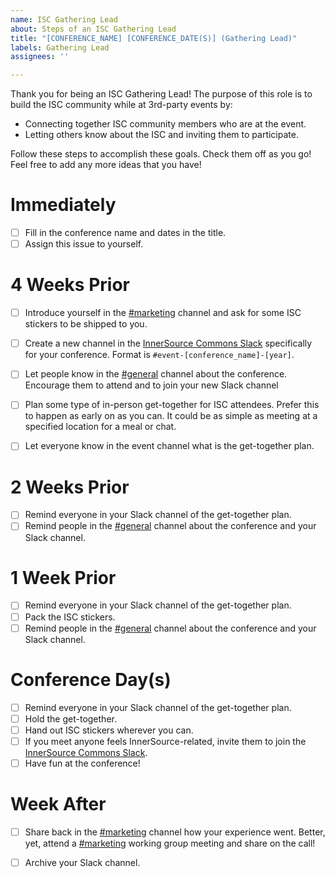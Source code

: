 ```yaml
---
name: ISC Gathering Lead
about: Steps of an ISC Gathering Lead
title: "[CONFERENCE_NAME] [CONFERENCE_DATE(S)] (Gathering Lead)"
labels: Gathering Lead
assignees: ''

---
```


Thank you for being an ISC Gathering Lead!
The purpose of this role is to build the ISC community while at 3rd-party events by:
* Connecting together ISC community members who are at the event.
* Letting others know about the ISC and inviting them to participate.

Follow these steps to accomplish these goals.
Check them off as you go!
Feel free to add any more ideas that you have!

# Immediately
- [ ] Fill in the conference name and dates in the title.
- [ ] Assign this issue to yourself.

# 4 Weeks Prior
- [ ] Introduce yourself in the [#marketing] channel and ask for some ISC stickers to be shipped to you.
- [ ] Create a new channel in the [InnerSource Commons Slack] specifically for your conference.
Format is `#event-[conference_name]-[year]`.
- [ ] Let people know in the [#general] channel about the conference.
Encourage them to attend and to join your new Slack channel
- [ ] Plan some type of in-person get-together for ISC attendees.
Prefer this to happen as early on as you can.
It could be as simple as meeting at a specified location for a meal or chat.
- [ ] Let everyone know in the event channel what is the get-together plan.


# 2 Weeks Prior
- [ ] Remind everyone in your Slack channel of the get-together plan.
- [ ] Remind people in the [#general] channel about the conference and your Slack channel.

# 1 Week Prior
- [ ] Remind everyone in your Slack channel of the get-together plan.
- [ ] Pack the ISC stickers.
- [ ] Remind people in the [#general] channel about the conference and your Slack channel.

# Conference Day(s)
- [ ] Remind everyone in your Slack channel of the get-together plan.
- [ ] Hold the get-together.
- [ ] Hand out ISC stickers wherever you can.
- [ ] If you meet anyone feels InnerSource-related, invite them to join the [InnerSource Commons Slack].
- [ ] Have fun at the conference!

# Week After
- [ ] Share back in the [#marketing] channel how your experience went.
Better, yet, attend a [#marketing] working group meeting and share on the call!
- [ ] Archive your Slack channel.


[#general]: https://app.slack.com/client/T04PXKRM0/C04PXKRN4
[InnerSource Commons Slack]: https://app.slack.com/client/T04PXKRM0
[#marketing]: https://app.slack.com/client/T04PXKRM0/CUWFGQJ8K
